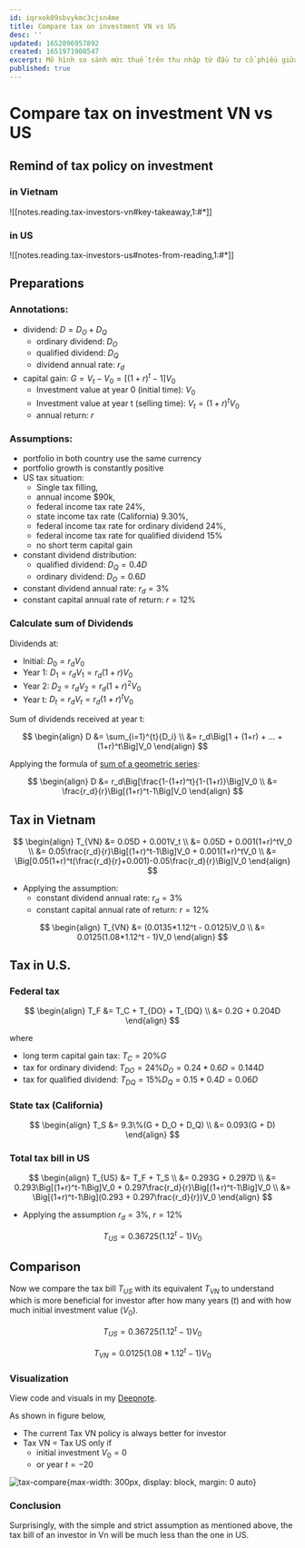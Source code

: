 ```yaml
---
id: iqrxok09sbvykmc3cjsn4me
title: Compare tax on investment VN vs US
desc: ''
updated: 1652896957892
created: 1651971908547
excerpt: Mô hình so sánh mức thuế trên thu nhập từ đầu tư cổ phiếu giữa hai nước VN và US
published: true
---
```

# Compare tax on investment VN vs US

## Remind of tax policy on investment

### in Vietnam

![[notes.reading.tax-investors-vn#key-takeaway,1:#*]]

### in US

![[notes.reading.tax-investors-us#notes-from-reading,1:#*]]

## Preparations

### Annotations:

- dividend: $D = D_O + D_Q$
    - ordinary dividend: $D_O$
    - qualified dividend: $D_Q$
    - dividend annual rate: $r_d$
- capital gain: $G = V_t-V_0 = \big[(1+r)^t-1\big]V_0$
    - Investment value at year 0 (initial time): $V_0$
    - Investment value at year t (selling time): $V_t=(1+r)^tV_0$
    - annual return: $r$

### Assumptions:

- portfolio in both country use the same currency
- portfolio growth is constantly positive
- US tax situation: 
    - Single tax filling, 
    - annual income $90k, 
    - federal income tax rate 24%, 
    - state income tax rate (California) 9.30%, 
    - federal income tax rate for ordinary dividend 24%, 
    - federal income tax rate for qualified dividend 15%
    - no short term capital gain
- constant dividend distribution:
    - qualified dividend: $D_Q = 0.4D$
    - ordinary dividend: $D_O = 0.6D$
- constant dividend annual rate: $r_d = 3\%$
- constant capital annual rate of return: $r = 12\%$

### Calculate sum of Dividends

Dividends at:
- Initial: $D_0 = r_dV_0$
- Year 1: $D_1 = r_dV_1 = r_d(1+r)V_0$
- Year 2: $D_2 = r_dV_2 = r_d(1+r)^2V_0$
- Year t: $D_t = r_dV_t = r_d(1+r)^tV_0$

Sum of dividends received at year t:

$$
\begin{align}
D &= \sum_{i=1}^{t}{D_i} \\
&= r_d\Big[1 + (1+r) + ... + (1+r)^t\Big]V_0
\end{align}
$$

Applying the formula of [sum of a geometric series](https://saylordotorg.github.io/text_intermediate-algebra/s12-03-geometric-sequences-and-series.html):

$$
\begin{align}
D &= r_d\Big[\frac{1-(1+r)^t}{1-(1+r)}\Big]V_0 \\
&= \frac{r_d}{r}\Big[(1+r)^t-1\Big]V_0
\end{align}
$$
  
## Tax in Vietnam

$$
\begin{align}
T_{VN} &= 0.05D + 0.001V_t \\
&= 0.05D + 0.001(1+r)^tV_0 \\
&= 0.05\frac{r_d}{r}\Big[(1+r)^t-1\Big]V_0 + 0.001(1+r)^tV_0 \\
&= \Big[0.05(1+r)^t(\frac{r_d}{r}+0.001)-0.05\frac{r_d}{r}\Big]V_0
\end{align}
$$

- Applying the assumption:
    - constant dividend annual rate: $r_d = 3\%$
    - constant capital annual rate of return: $r = 12\%$

$$
\begin{align}
T_{VN} &= (0.0135*1.12^t - 0.0125)V_0 \\
&= 0.0125(1.08*1.12^t - 1)V_0
\end{align}
$$

## Tax in U.S.

### Federal tax
$$
\begin{align}
T_F &= T_C + T_{DO} + T_{DQ} \\
&= 0.2G + 0.204D
\end{align}
$$

where
- long term capital gain tax: $T_C = 20\%G$
- tax for ordinary dividend: $T_{DO} = 24\%D_O = 0.24*0.6D = 0.144D$
- tax for qualified dividend: $T_{DQ} = 15\%D_Q = 0.15*0.4D = 0.06D$

### State tax (California) 

$$
\begin{align}
T_S &= 9.3\%(G + D_O + D_Q) \\
&= 0.093(G + D)
\end{align}
$$

### Total tax bill in US

$$
\begin{align} 
T_{US} &= T_F + T_S \\
&= 0.293G + 0.297D \\
&= 0.293\Big[(1+r)^t-1\Big]V_0 + 0.297\frac{r_d}{r}\Big[(1+r)^t-1\Big]V_0 \\
&= \Big[(1+r)^t-1\Big](0.293 + 0.297\frac{r_d}{r})V_0
\end{align}
$$

- Applying the assumption $r_d = 3\%$, $r = 12\%$

$$
T_{US} = 0.36725(1.12^t-1)V_0
$$

## Comparison

Now we compare the tax bill $T_{US}$ with its equivalent $T_{VN}$ to understand which is more beneficial for investor after how many years ($t$) and with how much initial investment value ($V_0$).

$$
T_{US} = 0.36725(1.12^t-1)V_0
$$

$$
T_{VN} = 0.0125(1.08*1.12^t - 1)V_0
$$

### Visualization

View code and visuals in my [Deepnote](https://deepnote.com/workspace/huy-f7e5bafc-3b5f-4e8e-86f0-50e9b599d9b9/project/comparetax-de6e2d11-321b-4c63-95bb-4cf14b2c868b/%2Fnotebook.ipynb).

As shown in figure below,
- The current Tax VN policy is always better for investor
- Tax VN = Tax US only if
    - initial investment $V_0 = 0$
    - or year $t = -20$

![tax-compare](https://ik.imagekit.io/casa/h7b-dendron/Screenshot_2022-05-18_195315_OajCY9rjFs.jpg?ik-sdk-version=javascript-1.4.3&updatedAt=1652896465225){max-width: 300px, display: block, margin: 0 auto}

### Conclusion

Surprisingly, with the simple and strict assumption as mentioned above, the tax bill of an investor in Vn will be much less than the one in US.